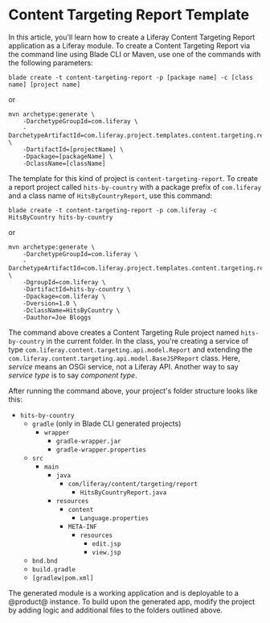 # Content Targeting Report Template [](id=content-targeting-report-template)

In this article, you'll learn how to create a Liferay Content Targeting Report
application as a Liferay module. To create a Content Targeting Report via the
command line using Blade CLI or Maven, use one of the commands with the
following parameters:

    blade create -t content-targeting-report -p [package name] -c [class name] [project name]

or

    mvn archetype:generate \
        -DarchetypeGroupId=com.liferay \
        -DarchetypeArtifactId=com.liferay.project.templates.content.targeting.report \
        -DartifactId=[projectName] \
        -Dpackage=[packageName] \
        -DclassName=[className]

The template for this kind of project is `content-targeting-report`. To create a
report project called `hits-by-country` with a package prefix of `com.liferay`
and a class name of `HitsByCountryReport`, use this command: 

    blade create -t content-targeting-report -p com.liferay -c HitsByCountry hits-by-country

or

    mvn archetype:generate \
        -DarchetypeGroupId=com.liferay \
        -DarchetypeArtifactId=com.liferay.project.templates.content.targeting.report \
        -DgroupId=com.liferay \
        -DartifactId=hits-by-country \
        -Dpackage=com.liferay \
        -Dversion=1.0 \
        -DclassName=HitsByCountry \
        -Dauthor=Joe Bloggs

The command above creates a Content Targeting Rule project named
`hits-by-country` in the current folder. In the class, you're creating a service
of type `com.liferay.content.targeting.api.model.Report` and extending the
`com.liferay.content.targeting.api.model.BaseJSPReport` class. Here, *service*
means an OSGi service, not a Liferay API. Another way to say *service type* is
to say *component type*.

After running the command above, your project's folder structure looks like
this:

- `hits-by-country`
    - `gradle` (only in Blade CLI generated projects)
        - `wrapper`
            - `gradle-wrapper.jar`
            - `gradle-wrapper.properties`
    - `src`
        - `main`
            - `java`
                - `com/liferay/content/targeting/report`
                    - `HitsByCountryReport.java`
            - `resources`
                - `content`
                    - `Language.properties`
                - `META-INF`
                    - `resources`
                        - `edit.jsp`
                        - `view.jsp`
    - `bnd.bnd`
    - `build.gradle`
    - `[gradlew|pom.xml]`

The generated module is a working application and is deployable to a @product@
instance. To build upon the generated app, modify the project by adding logic
and additional files to the folders outlined above.

